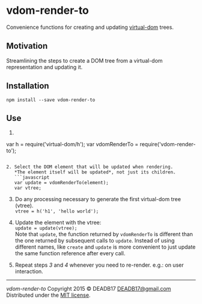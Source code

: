 # vdom-render-to

Convenience functions for creating and updating
[virtual-dom](https://www.npmjs.com/package/virtual-dom) trees.


## Motivation

Streamlining the steps to create a DOM tree from a virtual-dom representation
and updating it.


## Installation

`npm install --save vdom-render-to`


## Use

1. ```javascript
var h = require('virtual-dom/h');
var vdomRenderTo = require('vdom-render-to');
```

2. Select the DOM element that will be updated when rendering.  
   *The element itself will be updated*, not just its children.  
   ```javascript
   var update = vdomRenderTo(element);
   var vtree;
   ```

3. Do any processing necessary to generate the first virtual-dom tree (vtree).  
   `vtree = h('h1', 'hello world');`

4. Update the element with the vtree:  
   `update = update(vtree);`  
   Note that `update`, the function returned by `vdomRenderTo` is different than
   the one returned by subsequent calls to `update`. Instead of using different
   names, like `create` and `update` is more convenient to just update the same
   function reference after every call.

5. Repeat steps *3* and *4* whenever you need to re-render. e.g.: on user
   interaction.


--------------------------------------------------------------------------------

*vdom-render-to* Copyright 2015 © DEADB17 <DEADB17@gmail.com>  
Distributed under the [MIT license](LICENSE).
